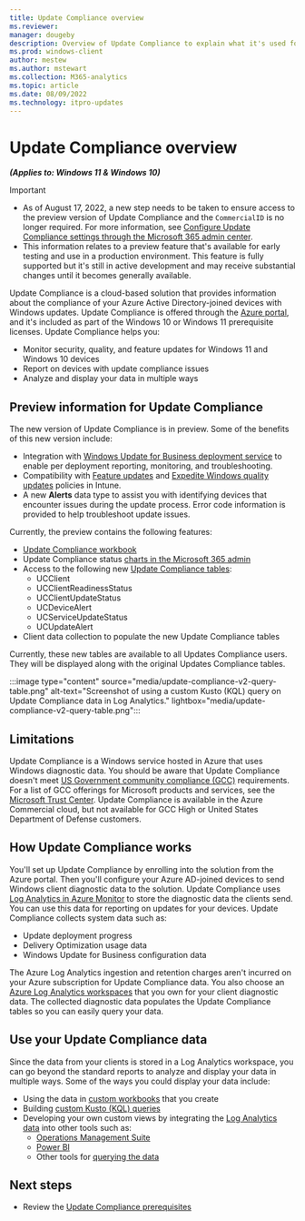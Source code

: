 ```yaml
---
title: Update Compliance overview
ms.reviewer: 
manager: dougeby
description: Overview of Update Compliance to explain what it's used for and the cloud services it relies on.
ms.prod: windows-client
author: mestew
ms.author: mstewart
ms.collection: M365-analytics
ms.topic: article
ms.date: 08/09/2022
ms.technology: itpro-updates
---
```


# Update Compliance overview
<!--37063317, 30141258, 37063041-->
***(Applies to: Windows 11 & Windows 10)***

> [!Important]
> - As of August 17, 2022, a new step needs to be taken to ensure access to the preview version of Update Compliance and the `CommercialID` is no longer required. For more information, see [Configure Update Compliance settings through the Microsoft 365 admin center](update-compliance-v2-enable.md#bkmk_admin-center).
> - This information relates to a preview feature that's available for early testing and use in a production environment. This feature is fully supported but it's still in active development and may receive substantial changes until it becomes generally available.

Update Compliance is a cloud-based solution that provides information about the compliance of your Azure Active Directory-joined devices with Windows updates. Update Compliance is offered through the [Azure portal](https://portal.azure.com), and it's included as part of the Windows 10 or Windows 11 prerequisite licenses. Update Compliance helps you:

- Monitor security, quality, and feature updates for Windows 11 and Windows 10 devices
- Report on devices with update compliance issues
- Analyze and display your data in multiple ways


## Preview information for Update Compliance

The new version of Update Compliance is in preview. Some of the benefits of this new version include:

- Integration with [Windows Update for Business deployment service](deployment-service-overview.md) to enable per deployment reporting, monitoring, and troubleshooting.
- Compatibility with [Feature updates](/mem/intune/protect/windows-10-feature-updates) and [Expedite Windows quality updates](/mem/intune/protect/windows-10-expedite-updates) policies in Intune.
- A new **Alerts** data type to assist you with identifying devices that encounter issues during the update process. Error code information is provided to help troubleshoot update issues.

Currently, the preview contains the following features:

- [Update Compliance workbook](update-compliance-v2-workbook.md)
- Update Compliance status [charts in the Microsoft 365 admin](update-status-admin-center.md)
- Access to the following new [Update Compliance tables](update-compliance-v2-schema.md):
    - UCClient
    - UCClientReadinessStatus
    - UCClientUpdateStatus
    - UCDeviceAlert
    - UCServiceUpdateStatus
    - UCUpdateAlert
- Client data collection to populate the new Update Compliance tables

Currently, these new tables are available to all Updates Compliance users. They will be displayed along with the original Updates Compliance tables.

:::image type="content" source="media/update-compliance-v2-query-table.png" alt-text="Screenshot of using a custom Kusto (KQL) query on Update Compliance data in Log Analytics." lightbox="media/update-compliance-v2-query-table.png":::

## Limitations

Update Compliance is a Windows service hosted in Azure that uses Windows diagnostic data. You should be aware that Update Compliance doesn't meet [US Government community compliance (GCC)](/office365/servicedescriptions/office-365-platform-service-description/office-365-us-government/gcc#us-government-community-compliance) requirements. For a list of GCC offerings for Microsoft products and services, see the [Microsoft Trust Center](/compliance/regulatory/offering-home). Update Compliance is available in the Azure Commercial cloud, but not available for GCC High or United States Department of Defense customers.


## How Update Compliance works

You'll set up Update Compliance by enrolling into the solution from the Azure portal. Then you'll configure your Azure AD-joined devices to send Windows client diagnostic data to the solution. Update Compliance uses [Log Analytics in Azure Monitor](/azure/azure-monitor/logs/log-analytics-overview) to store the diagnostic data the clients send. You can use this data for reporting on updates for your devices. Update Compliance collects system data such as:

- Update deployment progress
- Delivery Optimization usage data
- Windows Update for Business configuration data

The Azure Log Analytics ingestion and retention charges aren't incurred on your Azure subscription for Update Compliance data. You also choose an [Azure Log Analytics workspaces](/azure/azure-monitor/logs/log-analytics-overview) that you own for your client diagnostic data. The collected diagnostic data populates the Update Compliance tables so you can easily query your data.

## Use your Update Compliance data

Since the data from your clients is stored in a Log Analytics workspace, you can go beyond the standard reports to analyze and display your data in multiple ways. Some of the ways you could display your data include:

- Using the data in [custom workbooks](/azure/azure-monitor/visualize/workbooks-overview) that you create
- Building [custom Kusto (KQL) queries](/azure/azure-monitor/logs/log-query-overview)
- Developing your own custom views by integrating the [Log Analytics data](/azure/azure-monitor/visualize/tutorial-logs-dashboards) into other tools such as:
   - [Operations Management Suite](/azure/azure-monitor/agents/om-agents)
   - [Power BI](/azure/azure-monitor/logs/log-powerbi)
   - Other tools for [querying the data](/azure/azure-monitor/logs/log-query-overview)



## Next steps

- Review the [Update Compliance prerequisites](update-compliance-v2-prerequisites.md)
